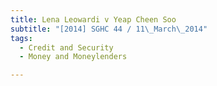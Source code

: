 ```yaml
---
title: Lena Leowardi v Yeap Cheen Soo 
subtitle: "[2014] SGHC 44 / 11\_March\_2014"
tags:
  - Credit and Security
  - Money and Moneylenders

---
```


